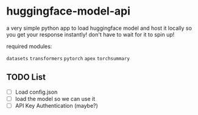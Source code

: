 # huggingface-model-api
a very simple python app to load huggingface model and host it locally so you get your response instantly! don't have to wait for it to spin up!

required modules:

`datasets` `transformers` `pytorch` `apex` `torchsummary`

## TODO List
- [ ] Load config.json
- [ ] load the model so we can use it
- [ ] API Key Authentication (maybe?)

